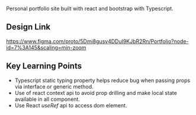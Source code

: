 Personal portfolio site built with react and bootstrap with Typescript.

## Design Link

https://www.figma.com/proto/5Dmi8gusv4DDuI9KJbR2Rn/Portfolio?node-id=7%3A145&scaling=min-zoom

## Key Learning Points

-   Typescript static typing property helps reduce bug when passing props via interface or generic method.
-   Use of react context api to avoid prop drilling and make local state available in all component.
-   Use React _useRef_ api to access dom element.
